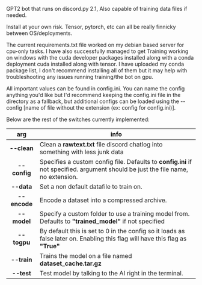 GPT2 bot that runs on discord.py 2.1, Also capable of training data files if needed. 

Install at your own risk. Tensor, pytorch, etc can all be really finnicky between OS/deployments. 

The current requirements.txt file worked on my debian based server for cpu-only tasks. I have also successfully managed to get Training working on windows with the cuda developer packages installed along with a conda deployment cuda installed along with tensor. I have uploaded my conda package list, I don't recommend installing all of them but it may help with troubleshooting any issues running training/the bot on gpu. 

All important values can be found in config.ini. You can name the config anything you'd like but I'd recommend keeping the config.ini file in the directory as a fallback, but additional configs can be loaded using the --config [name of file without the extension (ex: config for config.ini)].

Below are the rest of the switches currently implemented:



**arg**|**info**
:---------:|-----
**--clean**|Clean a **rawtext.txt** file discord chatlog into something with less junk data
**--config**|Specifies a custom config file. Defaults to **config.ini** if not specified. argument should be just the file name, no extension.
**--data**|Set a non default datafile to train on.
**--encode**|Encode a dataset into a compressed archive.
**--model**|Specify a custom folder to use a training model from. Defaults to **"trained_model"** if not specified
**--togpu**|By default this is set to 0 in the config so it loads as false later on. Enabling this flag will have this flag as **"True"**
**--train**|Trains the model on a file named **dataset_cache.tar.gz**
**--test**|Test model by talking to the AI right in the terminal.
